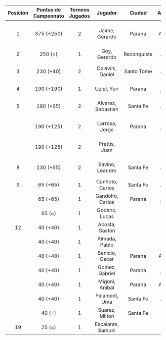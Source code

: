 |  Posición  |  Puntos de Campeonato  |  Torneos Jugados  |      Jugador       |   Ciudad    |  Afiliación  |    Puntos sumados     |
|:----------:|:----------------------:|:-----------------:|:------------------:|:-----------:|:------------:|:---------------------:|
|     1      |       375 (+250)       |         2         |   Jaime, Gerardo   |   Parana    |   Aspatem    | 250 (T02) + 125 (T01) |
|     2      |        250 (=)         |         1         |    Goy, Gerardo    | Reconquista |    ATMAR     |       250 (T01)       |
|     3      |       230 (+40)        |         2         |  Colavini, Daniel  | Santo Tome  |   Atemeli    | 190 (T01) + 40 (T02)  |
|     4      |       190 (+190)       |         1         |    Uziel, Yuri     |   Parana    | Tiro Federal |       190 (T02)       |
|     5      |       190 (+65)        |         2         | Alvarez, Sebastian |  Santa Fe   |   Atemeli    | 125 (T01) + 65 (T02)  |
|            |       190 (+125)       |         2         |   Larrosa, Jorge   |   Parana    | Tiro Federal | 125 (T02) + 65 (T01)  |
|            |       190 (+125)       |         2         |   Prettis, Juan    |             |              | 125 (T02) + 65 (T01)  |
|     8      |       130 (+65)        |         2         |  Savino, Leandro   |  Santa Fe   |   Atemeli    |  65 (T02) + 65 (T01)  |
|     9      |        65 (+65)        |         1         |  Canhoto, Carlos   |  Santa Fe   |   Atemeli    |       65 (T02)        |
|            |        65 (+65)        |         1         |  Gandolfo, Carlos  |   Parana    | Tiro Federal |       65 (T02)        |
|            |         65 (=)         |         1         |   Godano, Lucas    |             |              |       65 (T01)        |
|     12     |        40 (+40)        |         1         |   Acosta, Gaston   |             |              |       40 (T02)        |
|            |        40 (+40)        |         1         |   Almada, Pablo    |             |              |       40 (T02)        |
|            |        40 (+40)        |         1         |   Benicio, Oscar   |   Parana    |   Aspatem    |       40 (T02)        |
|            |        40 (+40)        |         1         |   Gomez, Gabriel   |   Parana    | Tiro Federal |       40 (T02)        |
|            |        40 (+40)        |         1         |   Migoni, Anibal   |   Parana    |   Aspatem    |       40 (T02)        |
|            |        40 (+40)        |         1         |   Palamedi, Uma    |  Santa Fe   |   Atemeli    |       40 (T02)        |
|            |         40 (=)         |         1         |   Suarez, Milton   |  Santa Fe   |              |       40 (T01)        |
|     19     |         25 (=)         |         1         | Escalante, Samuel  |             |              |       25 (T01)        |